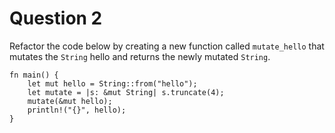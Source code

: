 # Question 2

Refactor the code below by creating a new function called `mutate_hello` that
mutates the `String` hello and returns the newly mutated `String`.

```rust,editable
fn main() {
    let mut hello = String::from("hello");
    let mutate = |s: &mut String| s.truncate(4);
    mutate(&mut hello);
    println!("{}", hello);
}
```
